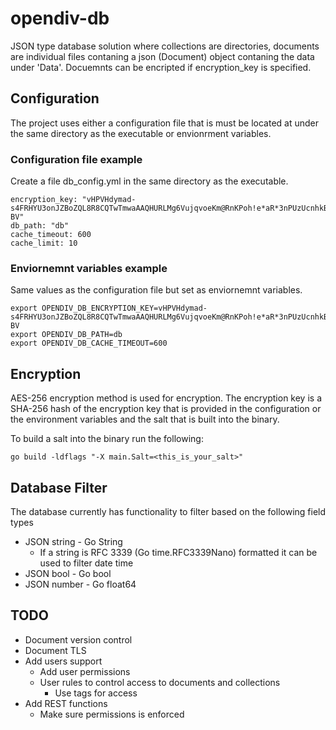 # opendiv-db
JSON type database solution where collections are directories, documents are individual files contaning a json (Document) object contaning the data under 'Data'.
Docuemnts can be encripted if encryption_key is specified.

## Configuration
The project uses either a configuration file that is must be located at under the same directory as the executable or envionrment variables.

### Configuration file example
Create a file db_config.yml in the same directory as the executable.
```
encryption_key: "vHPVHdymad-s4FRHYU3onJZBoZQL8R8CQTwTmwaAAQHURLMg6VujqvoeKm@RnKPoh!e*aR*3nPUzUcnhkBaLyW_huwtM.ZFBb-BV"
db_path: "db"
cache_timeout: 600
cache_limit: 10
```

### Enviornemnt variables example

Same values as the configuration file but set as enviornemnt variables.
```
export OPENDIV_DB_ENCRYPTION_KEY=vHPVHdymad-s4FRHYU3onJZBoZQL8R8CQTwTmwaAAQHURLMg6VujqvoeKm@RnKPoh!e*aR*3nPUzUcnhkBaLyW_huwtM.ZFBb-BV
export OPENDIV_DB_PATH=db
export OPENDIV_DB_CACHE_TIMEOUT=600
```

## Encryption

AES-256 encryption method is used for encryption. The encryption key is a SHA-256 hash of the encryption key that is provided in the configuration or the environment variables and the salt that is built into the binary.

To build a salt into the binary run the following:
```
go build -ldflags "-X main.Salt=<this_is_your_salt>"
```

## Database Filter

The database currently has functionality to filter based on the following field types

- JSON string - Go String
    - If a string is RFC 3339 (Go time.RFC3339Nano) formatted it can be used to filter date time
- JSON bool - Go bool
- JSON number - Go float64

## TODO
- Document version control
- Document TLS
- Add users support
    - Add user permissions
    - User rules to control access to documents and collections
        - Use tags for access
- Add REST functions
    - Make sure permissions is enforced
